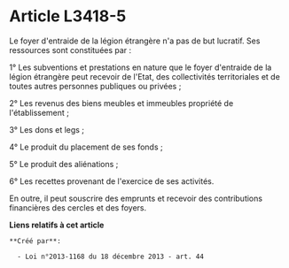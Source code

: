# Article L3418-5

Le foyer d'entraide de la légion étrangère n'a pas de but lucratif. Ses ressources sont constituées par : 

1° Les subventions et prestations en nature que le foyer d'entraide de la légion étrangère peut recevoir de l'Etat, des
collectivités territoriales et de toutes autres personnes publiques ou privées ; 

2° Les revenus des biens meubles et immeubles propriété de l'établissement ; 

3° Les dons et legs ; 

4° Le produit du placement de ses fonds ; 

5° Le produit des aliénations ; 

6° Les recettes provenant de l'exercice de ses activités. 

En outre, il peut souscrire des emprunts et recevoir des contributions financières des cercles et des foyers.

**Liens relatifs à cet article**

	**Créé par**:

	  - Loi n°2013-1168 du 18 décembre 2013 - art. 44
